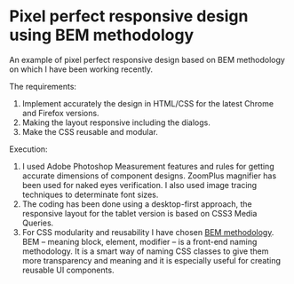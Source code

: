 # Pixel perfect responsive design using BEM methodology

An example of pixel perfect responsive design based on BEM methodology on which I have been working recently.

The requirements:
1. Implement accurately the design in HTML/CSS for the latest Chrome and Firefox versions.
2. Making the layout responsive including the dialogs. 
3. Make the CSS reusable and modular.

Execution:
1. I used Adobe Photoshop Measurement features and rules for getting accurate dimensions of component designs. ZoomPlus magnifier has been used for naked eyes verification. I also used image tracing techniques to determinate font sizes.
2. The coding has been done using a desktop-first approach, the responsive layout for the tablet version is based on CSS3 Media Queries.
3. For CSS modularity and reusability I have chosen [BEM methodology](http://getbem.com/).
BEM – meaning block, element, modifier – is a front-end naming methodology. It is a smart way of naming CSS classes to give them more transparency and meaning and it is especially useful for creating reusable UI components.
